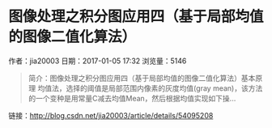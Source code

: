 # 图像处理之积分图应用四（基于局部均值的图像二值化算法）
作者：jia20003
日期：2017-01-05 17:32
浏览量：5146
> 简介：图像处理之积分图应用四（基于局部均值的图像二值化算法）基本原理 
均值法，选择的阈值是局部范围内像素的灰度均值(gray mean)，该方法的一个变种是用常量C减去均值Mean，然后根据均值实现如下操...

 链接：http://blog.csdn.net/jia20003/article/details/54095208
